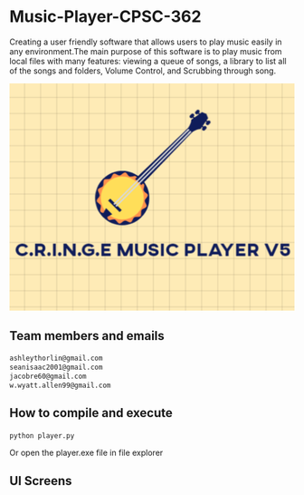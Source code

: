 # Music-Player-CPSC-362
Creating a user friendly software that allows users to play music easily in any environment.The main purpose of this software is to play music from local files with many features: viewing a queue of songs, a library to list all of the songs and folders, Volume Control,  and Scrubbing through song.  

![alt text](https://github.com/nickayson/Music-Player-CPSC-362/blob/main/images/Logo.gif)

## Team members and emails
   
```aysonnicholas@gmail.com  
ashleythorlin@gmail.com
seanisaac2001@gmail.com
jacobre60@gmail.com
w.wyatt.allen99@gmail.com
```

## How to compile and execute

```python player.py```

Or open the player.exe file in file explorer

## UI Screens

